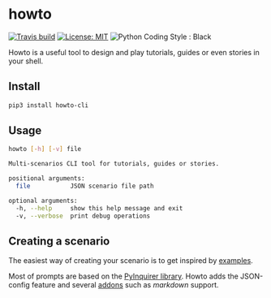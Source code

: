 # howto

[![Travis build](https://travis-ci.com/flavienbwk/howto.svg?branch=master)](https://travis-ci.com/flavienbwk/howto)
[![License: MIT](https://img.shields.io/badge/License-MIT-yellow.svg)](https://opensource.org/licenses/MIT)
![Python Coding Style : Black](https://img.shields.io/badge/code%20style-black-000000.svg)

Howto is a useful tool to design and play tutorials, guides or even stories in your shell.

## Install

```bash
pip3 install howto-cli
```

## Usage

```bash
howto [-h] [-v] file

Multi-scenarios CLI tool for tutorials, guides or stories.

positional arguments:
  file           JSON scenario file path

optional arguments:
  -h, --help     show this help message and exit
  -v, --verbose  print debug operations
```

## Creating a scenario

The easiest way of creating your scenario is to get inspired by [examples](./examples).

Most of prompts are based on the [PyInquirer library](https://github.com/CITGuru/PyInquirer). Howto adds the JSON-config feature and several [addons](./cli/howto/addons.py) such as _markdown_ support.
